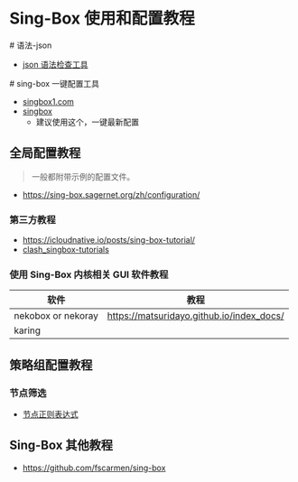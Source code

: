 # Sing-Box 使用和配置教程
\# 语法-json 
- [json 语法检查工具](https://www.jyshare.com/front-end/53/)

\# sing-box 一键配置工具
- [singbox1.com](https://singbox1.com/)
- [singbox](https://cconfig.cc/singbox/)
	- 建议使用这个，一键最新配置 

## 全局配置教程
> 一般都附带示例的配置文件。
- https://sing-box.sagernet.org/zh/configuration/
### 第三方教程
- https://icloudnative.io/posts/sing-box-tutorial/
- [clash_singbox-tutorials](https://github.com/DustinWin/clash_singbox-tutorials/blob/main/%E6%95%99%E7%A8%8B%E5%90%88%E9%9B%86/sing-box/%E5%9F%BA%E7%A1%80%E7%AF%87/%E7%94%9F%E6%88%90%E5%B8%A6%E6%9C%89%E8%87%AA%E5%AE%9A%E4%B9%89%E5%87%BA%E7%AB%99%E5%92%8C%E8%A7%84%E5%88%99%E7%9A%84%20sing-box%20%E9%85%8D%E7%BD%AE%E6%96%87%E4%BB%B6%E7%9B%B4%E9%93%BE-ruleset%20%E6%96%B9%E6%A1%88.md)
### 使用 Sing-Box 内核相关 GUI 软件教程

| 软件                 | 教程                                        |
| ------------------ | ----------------------------------------- |
| nekobox or nekoray | https://matsuridayo.github.io/index_docs/ |
| karing             |                                           |
## 策略组配置教程
### 节点筛选
- [节点正则表达式](https://github.com/LaolunsiG/XiaoE_PCR/blob/main/Config_File/%E8%8A%82%E7%82%B9%E7%9A%84%E6%AD%A3%E5%88%99%E8%A1%A8%E8%BE%BE%E5%BC%8F.md)
## Sing-Box 其他教程
- https://github.com/fscarmen/sing-box


